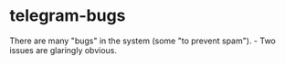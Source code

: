 # telegram-bugs
There are many "bugs" in the system (some "to prevent spam"). - Two issues are glaringly obvious.
